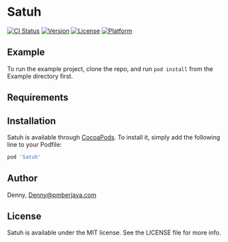 # Satuh

[![CI Status](http://img.shields.io/travis/Denny/Satuh.svg?style=flat)](https://travis-ci.org/Denny/Satuh)
[![Version](https://img.shields.io/cocoapods/v/Satuh.svg?style=flat)](http://cocoapods.org/pods/Satuh)
[![License](https://img.shields.io/cocoapods/l/Satuh.svg?style=flat)](http://cocoapods.org/pods/Satuh)
[![Platform](https://img.shields.io/cocoapods/p/Satuh.svg?style=flat)](http://cocoapods.org/pods/Satuh)

## Example

To run the example project, clone the repo, and run `pod install` from the Example directory first.

## Requirements

## Installation

Satuh is available through [CocoaPods](http://cocoapods.org). To install
it, simply add the following line to your Podfile:

```ruby
pod 'Satuh'
```

## Author

Denny, Denny@pmberjaya.com

## License

Satuh is available under the MIT license. See the LICENSE file for more info.
